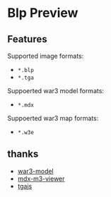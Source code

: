 # Blp Preview

## Features

Supported image formats:

- `*.blp`
- `*.tga`

Suppoerted war3 model formats:

- `*.mdx`

Suppoerted war3 map formats:

- `*.w3e`

## thanks

- [war3-model](https://github.com/4eb0da/war3-model)
- [mdx-m3-viewer](https://github.com/flowtsohg/mdx-m3-viewer.git)
- [tgajs](https://github.com/vthibault/jsTGALoader)
